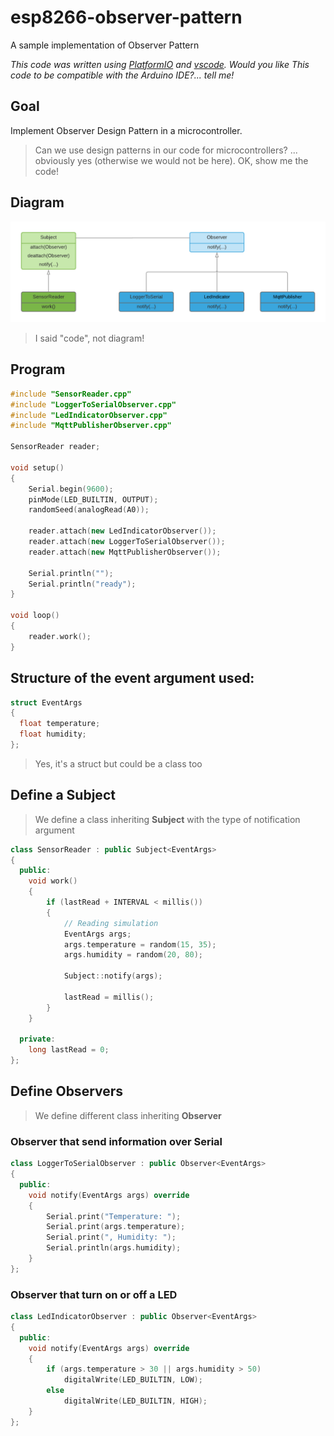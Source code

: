 # esp8266-observer-pattern
A sample implementation of Observer Pattern

_This code was written using [PlatformIO](https://platformio.org/) and [vscode](https://code.visualstudio.com/). Would you like This code to be compatible with the Arduino IDE?... tell me!_

## Goal
Implement Observer Design Pattern in a microcontroller.

> Can we use design patterns in our code for microcontrollers? ... obviously yes (otherwise we would not be here).
> OK, show me the code!

## Diagram
![class diagram](https://github.com/nelopauselli/esp8266-observer-pattern/raw/master/doc/diagram.png  "")

> I said "code", not diagram!

## Program 
```cpp
#include "SensorReader.cpp"
#include "LoggerToSerialObserver.cpp"
#include "LedIndicatorObserver.cpp"
#include "MqttPublisherObserver.cpp"

SensorReader reader;

void setup()
{
    Serial.begin(9600);
    pinMode(LED_BUILTIN, OUTPUT);
    randomSeed(analogRead(A0));

    reader.attach(new LedIndicatorObserver());
    reader.attach(new LoggerToSerialObserver());
    reader.attach(new MqttPublisherObserver());
    
    Serial.println("");
    Serial.println("ready");
}

void loop()
{
    reader.work();
}
```

## Structure of the event argument used:
```cpp
struct EventArgs
{
  float temperature;
  float humidity;
};
```
> Yes, it's a struct but could be a class too

## Define a Subject
> We define a class inheriting **Subject** with the type of notification argument
```cpp
class SensorReader : public Subject<EventArgs>
{
  public:
    void work()
    {
        if (lastRead + INTERVAL < millis())
        {
            // Reading simulation
            EventArgs args;
            args.temperature = random(15, 35);
            args.humidity = random(20, 80);

            Subject::notify(args);

            lastRead = millis();
        }
    }

  private:
    long lastRead = 0;
};
```

## Define Observers
> We define different class inheriting **Observer**

### Observer that send information over Serial
```cpp
class LoggerToSerialObserver : public Observer<EventArgs>
{
  public:
    void notify(EventArgs args) override
    {
        Serial.print("Temperature: ");
        Serial.print(args.temperature);
        Serial.print(", Humidity: ");
        Serial.println(args.humidity);
    }
};
```

### Observer that turn on or off a LED
```cpp
class LedIndicatorObserver : public Observer<EventArgs>
{
  public:
	void notify(EventArgs args) override
	{
		if (args.temperature > 30 || args.humidity > 50)
			digitalWrite(LED_BUILTIN, LOW);
		else
			digitalWrite(LED_BUILTIN, HIGH);
	}
};
```